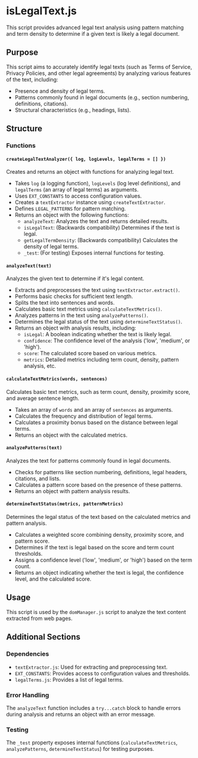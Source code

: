 # isLegalText.js

This script provides advanced legal text analysis using pattern matching and term density to determine if a given text is likely a legal document.

## Purpose

This script aims to accurately identify legal texts (such as Terms of Service, Privacy Policies, and other legal agreements) by analyzing various features of the text, including:

* Presence and density of legal terms.
* Patterns commonly found in legal documents (e.g., section numbering, definitions, citations).
* Structural characteristics (e.g., headings, lists).

## Structure

### Functions

#### `createLegalTextAnalyzer({ log, logLevels, legalTerms = [] })`

Creates and returns an object with functions for analyzing legal text.

* Takes `log` (a logging function), `logLevels` (log level definitions), and `legalTerms` (an array of legal terms) as arguments.
* Uses `EXT_CONSTANTS` to access configuration values.
* Creates a `textExtractor` instance using `createTextExtractor`.
* Defines `LEGAL_PATTERNS` for pattern matching.
* Returns an object with the following functions:
  * `analyzeText`: Analyzes the text and returns detailed results.
  * `isLegalText`: (Backwards compatibility) Determines if the text is legal.
  * `getLegalTermDensity`: (Backwards compatibility) Calculates the density of legal terms.
  * `_test`: (For testing) Exposes internal functions for testing.

#### `analyzeText(text)`

Analyzes the given text to determine if it's legal content.

* Extracts and preprocesses the text using `textExtractor.extract()`.
* Performs basic checks for sufficient text length.
* Splits the text into sentences and words.
* Calculates basic text metrics using `calculateTextMetrics()`.
* Analyzes patterns in the text using `analyzePatterns()`.
* Determines the legal status of the text using `determineTextStatus()`.
* Returns an object with analysis results, including:
  * `isLegal`: A boolean indicating whether the text is likely legal.
  * `confidence`: The confidence level of the analysis ('low', 'medium', or 'high').
  * `score`: The calculated score based on various metrics.
  * `metrics`: Detailed metrics including term count, density, pattern analysis, etc.

#### `calculateTextMetrics(words, sentences)`

Calculates basic text metrics, such as term count, density, proximity score, and average sentence length.

* Takes an array of `words` and an array of `sentences` as arguments.
* Calculates the frequency and distribution of legal terms.
* Calculates a proximity bonus based on the distance between legal terms.
* Returns an object with the calculated metrics.

#### `analyzePatterns(text)`

Analyzes the text for patterns commonly found in legal documents.

* Checks for patterns like section numbering, definitions, legal headers, citations, and lists.
* Calculates a pattern score based on the presence of these patterns.
* Returns an object with pattern analysis results.

#### `determineTextStatus(metrics, patternMetrics)`

Determines the legal status of the text based on the calculated metrics and pattern analysis.

* Calculates a weighted score combining density, proximity score, and pattern score.
* Determines if the text is legal based on the score and term count thresholds.
* Assigns a confidence level ('low', 'medium', or 'high') based on the term count.
* Returns an object indicating whether the text is legal, the confidence level, and the calculated score.

## Usage

This script is used by the `domManager.js` script to analyze the text content extracted from web pages.

## Additional Sections

### Dependencies

* `textExtractor.js`: Used for extracting and preprocessing text.
* `EXT_CONSTANTS`: Provides access to configuration values and thresholds.
* `legalTerms.js`: Provides a list of legal terms.

### Error Handling

The `analyzeText` function includes a `try...catch` block to handle errors during analysis and returns an object with an error message.

### Testing

The `_test` property exposes internal functions (`calculateTextMetrics`, `analyzePatterns`, `determineTextStatus`) for testing purposes.
